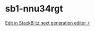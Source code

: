 # sb1-nnu34rgt

[Edit in StackBlitz next generation editor ⚡️](https://stackblitz.com/~/github.com/nafia007/sb1-nnu34rgt)